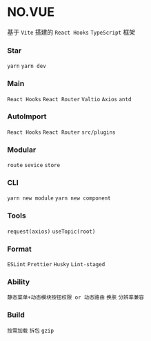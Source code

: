 # NO.VUE

基于 `Vite` 搭建的 `React Hooks` `TypeScript` 框架

### Star

`yarn` `yarn dev`

### Main

`React Hooks` `React Router` `Valtio` `Axios` `antd`

### AutoImport

`React Hooks` `React Router` `src/plugins`

### Modular

`route` `sevice` `store`

### CLI

`yarn new module` `yarn new component`

### Tools

`request(axios)` `useTopic(root)`

### Format

`ESLint` `Prettier` `Husky` `Lint-staged`

### Ability

`静态菜单+动态模块按钮权限 or 动态路由` `换肤` `分辨率兼容`

### Build

`按需加载` `拆包` `gzip`
